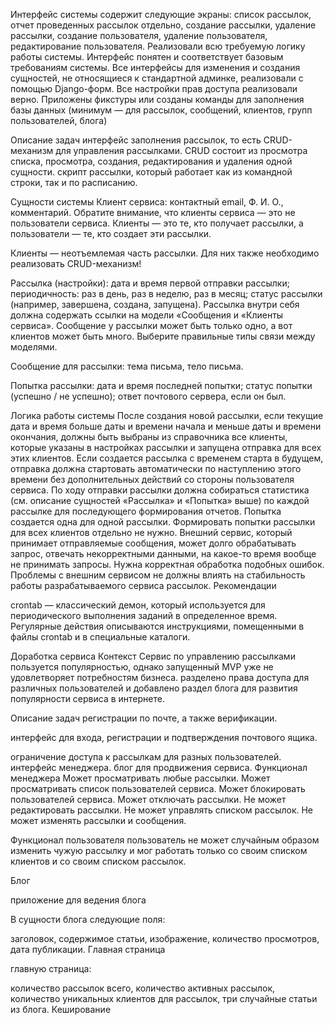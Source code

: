 Интерфейс системы содержит следующие экраны: список рассылок, отчет проведенных рассылок отдельно, создание рассылки, удаление рассылки, создание пользователя, удаление пользователя, редактирование пользователя. Реализовали всю требуемую логику работы системы. Интерфейс понятен и соответствует базовым требованиям системы. Все интерфейсы для изменения и создания сущностей, не относящиеся к стандартной админке, реализовали с помощью Django-форм. Все настройки прав доступа реализовали верно. Приложены фикстуры или созданы команды для заполнения базы данных (минимум — для рассылок, сообщений, клиентов, групп пользователей, блога)

Описание задач интерфейс заполнения рассылок, то есть CRUD-механизм для управления рассылками. CRUD состоит из просмотра списка, просмотра, создания, редактирования и удаления одной сущности. скрипт рассылки, который работает как из командной строки, так и по расписанию.

Сущности системы Клиент сервиса: контактный email, Ф. И. О., комментарий. Обратите внимание, что клиенты сервиса — это не пользователи сервиса. Клиенты — это те, кто получает рассылки, а пользователи — те, кто создает эти рассылки.

Клиенты — неотъемлемая часть рассылки. Для них также необходимо реализовать CRUD-механизм!

Рассылка (настройки): дата и время первой отправки рассылки; периодичность: раз в день, раз в неделю, раз в месяц; статус рассылки (например, завершена, создана, запущена). Рассылка внутри себя должна содержать ссылки на модели «Сообщения и «Клиенты сервиса». Сообщение у рассылки может быть только одно, а вот клиентов может быть много. Выберите правильные типы связи между моделями.

Сообщение для рассылки: тема письма, тело письма.

Попытка рассылки: дата и время последней попытки; статус попытки (успешно / не успешно); ответ почтового сервера, если он был.

Логика работы системы После создания новой рассылки, если текущие дата и время больше даты и времени начала и меньше даты и времени окончания, должны быть выбраны из справочника все клиенты, которые указаны в настройках рассылки и запущена отправка для всех этих клиентов. Если создается рассылка с временем старта в будущем, отправка должна стартовать автоматически по наступлению этого времени без дополнительных действий со стороны пользователя сервиса. По ходу отправки рассылки должна собираться статистика (см. описание сущностей «Рассылка» и «Попытка» выше) по каждой рассылке для последующего формирования отчетов. Попытка создается одна для одной рассылки. Формировать попытки рассылки для всех клиентов отдельно не нужно. Внешний сервис, который принимает отправляемые сообщения, может долго обрабатывать запрос, отвечать некорректными данными, на какое-то время вообще не принимать запросы. Нужна корректная обработка подобных ошибок. Проблемы с внешним сервисом не должны влиять на стабильность работы разрабатываемого сервиса рассылок. ‍Рекомендации

‍crontab — классический демон, который используется для периодического выполнения заданий в определенное время. Регулярные действия описываются инструкциями, помещенными в файлы crontab и в специальные каталоги.

Доработка сервиса Контекст Сервис по управлению рассылками пользуется популярностью, однако запущенный MVP уже не удовлетворяет потребностям бизнеса. разделено права доступа для различных пользователей и добавлено раздел блога для развития популярности сервиса в интернете.

Описание задач регистрации по почте, а также верификации.

интерфейс для входа, регистрации и подтверждения почтового ящика.

ограничение доступа к рассылкам для разных пользователей. интерфейс менеджера. блог для продвижения сервиса. Функционал менеджера Может просматривать любые рассылки. Может просматривать список пользователей сервиса. Может блокировать пользователей сервиса. Может отключать рассылки. Не может редактировать рассылки. Не может управлять списком рассылок. Не может изменять рассылки и сообщения.

Функционал пользователя пользователь не может случайным образом изменить чужую рассылку и мог работать только со своим списком клиентов и со своим списком рассылок.

Блог

приложение для ведения блога

В сущности блога следующие поля:

заголовок, содержимое статьи, изображение, количество просмотров, дата публикации. Главная страница

главную страница:

количество рассылок всего, количество активных рассылок, количество уникальных клиентов для рассылок, три случайные статьи из блога. Кеширование